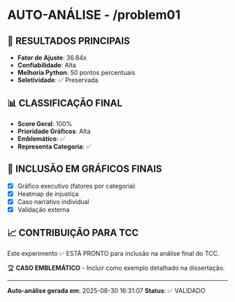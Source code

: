 # AUTO-ANÁLISE - /problem01

## 🎯 RESULTADOS PRINCIPAIS
- **Fator de Ajuste**: 36.84x
- **Confiabilidade**: Alta
- **Melhoria Python**: 50 pontos percentuais
- **Seletividade**: ✅ Preservada

## 📊 CLASSIFICAÇÃO FINAL
- **Score Geral**: 100%
- **Prioridade Gráficos**: Alta
- **Emblemático**: ✅
- **Representa Categoria**: ✅

## 🔗 INCLUSÃO EM GRÁFICOS FINAIS
- [x] Gráfico executivo (fatores por categoria)
- [x] Heatmap de injustiça
- [x] Caso narrativo individual
- [x] Validação externa

## 📈 CONTRIBUIÇÃO PARA TCC
Este experimento ✅ ESTÁ PRONTO para inclusão na análise final do TCC.

🏆 **CASO EMBLEMÁTICO** - Incluir como exemplo detalhado na dissertação.

---
**Auto-análise gerada em**: 2025-08-30 16:31:07
**Status**: ✅ VALIDADO

